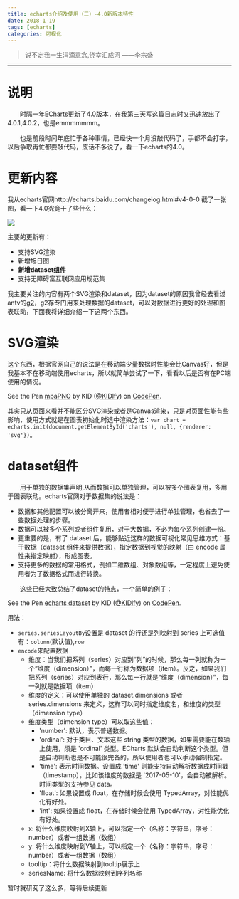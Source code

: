 ```yaml
---
title: echarts介绍及使用（三）-4.0新版本特性
date: 2018-1-19
tags: [echarts]
categories: 可视化
---
```

> 说不定我一生涓滴意念,侥幸汇成河  ——李宗盛

***
# 说明
&emsp;&emsp;时隔一年[ECharts](https://echarts.baidu.com)更新了4.0版本，在我第三天写这篇日志时又迅速放出了4.0.1,4.0.2，也是emmmmmmm。

&emsp;&emsp;也是前段时间年底忙于各种事情，已经快一个月没敲代码了，手都不会打字，以后争取再忙都要敲代码，废话不多说了，看一下echarts的4.0。

<!-- more -->
# 更新内容
我从echarts官网http://echarts.baidu.com/changelog.html#v4-0-0 截了一张图，看一下4.0究竟干了些什么：

![](http://odqa8xkhb.bkt.clouddn.com/echarts/echarts.4.png)

主要的更新有： 
 - 支持SVG渲染
 - 新增旭日图
 - **新增dataset组件**
 - 支持无障碍富互联网应用规范集

我主要关注的内容有两个SVG渲染和dataset，因为dataset的原因我曾经去看过antv的[g2](https://antv.alipay.com/zh-cn/g2/3.x/index.html)，g2存专门用来处理数据的dataset，可以对数据进行更好的处理和图表联动，下面我将详细介绍一下这两个东西。

# SVG渲染
这个东西，根据官网自己的说法是在移动端少量数据时性能会比Canvas好，但是我基本不在移动端使用echarts，所以就简单尝试了一下，看看以后是否有在PC端使用的情况。
<p data-height="565" data-theme-id="0" data-slug-hash="mpaPNO" data-default-tab="js,result" data-user="KIDlfy" data-embed-version="2" data-pen-title="mpaPNO" class="codepen">See the Pen <a href="https://codepen.io/KIDlfy/pen/mpaPNO/">mpaPNO</a> by KID (<a href="https://codepen.io/KIDlfy">@KIDlfy</a>) on <a href="https://codepen.io">CodePen</a>.</p>
<script async src="https://production-assets.codepen.io/assets/embed/ei.js"></script>

其实只从页面来看并不能区分SVG渲染或者是Canvas渲染，只是对页面性能有些影响，使用方式就是在图表初始化时选中渲染方法：`var chart = echarts.init(document.getElementById('charts'), null, {renderer: 'svg'})`。

# dataset组件
&emsp;&emsp;用于单独的数据集声明,从而数据可以单独管理，可以被多个图表复用，多用于图表联动。echarts官网对于数据集的说法是：
- 数据和其他配置可以被分离开来，使用者相对便于进行单独管理，也省去了一些数据处理的步骤。
- 数据可以被多个系列或者组件复用，对于大数据，不必为每个系列创建一份。
- 更重要的是，有了 dataset 后，能够贴近这样的数据可视化常见思维方式：基于数据（dataset 组件来提供数据），指定数据到视觉的映射（由 encode 属性来指定映射），形成图表。
- 支持更多的数据的常用格式，例如二维数组、对象数组等，一定程度上避免使用者为了数据格式而进行转换。

&emsp;&emsp;这些已经大致总结了dataset的特点，一个简单的例子：
<p data-height="592" data-theme-id="0" data-slug-hash="xpmEVd" data-default-tab="js,result" data-user="KIDlfy" data-embed-version="2" data-pen-title="echarts dataset" class="codepen">See the Pen <a href="https://codepen.io/KIDlfy/pen/xpmEVd/">echarts dataset</a> by KID (<a href="https://codepen.io/KIDlfy">@KIDlfy</a>) on <a href="https://codepen.io">CodePen</a>.</p>
<script async src="https://production-assets.codepen.io/assets/embed/ei.js"></script>

用法：
 - `series.seriesLayoutBy`设置是 dataset 的行还是列映射到 series 上可选值有：`column`(默认值),`row`
 - `encode`来配置数据
    - 维度：当我们把系列（series）对应到“列”的时候，那么每一列就称为一个“维度（dimension）”，而每一行称为数据项（item）。反之，如果我们把系列（series）对应到表行，那么每一行就是“维度（dimension）”，每一列就是数据项（item）
    - 维度的定义：可以使用单独的 dataset.dimensions 或者 series.dimensions 来定义，这样可以同时指定维度名，和维度的类型（dimension type）
    - 维度类型（dimension type）可以取这些值：
        - 'number': 默认，表示普通数据。
        - 'ordinal': 对于类目、文本这些 string 类型的数据，如果需要能在数轴上使用，须是 'ordinal' 类型。ECharts 默认会自动判断这个类型。但是自动判断也是不可能很完备的，所以使用者也可以手动强制指定。
        - 'time': 表示时间数据。设置成 'time' 则能支持自动解析数据成时间戳（timestamp），比如该维度的数据是 '2017-05-10'，会自动被解析。时间类型的支持参见 data。
        - 'float': 如果设置成 float，在存储时候会使用 TypedArray，对性能优化有好处。
        - 'int': 如果设置成 float，在存储时候会使用 TypedArray，对性能优化有好处。
    - x: 将什么维度映射到X轴上，可以指定一个（名称：字符串，序号：number）或者一组数据（数组）
    - y: 将什么维度映射到Y轴上，可以指定一个（名称：字符串，序号：number）或者一组数据（数组）
    - tooltip：将什么数据映射到tooltip展示上
    - seriesName: 将什么数据映射到序列名称

暂时就研究了这么多，等待后续更新